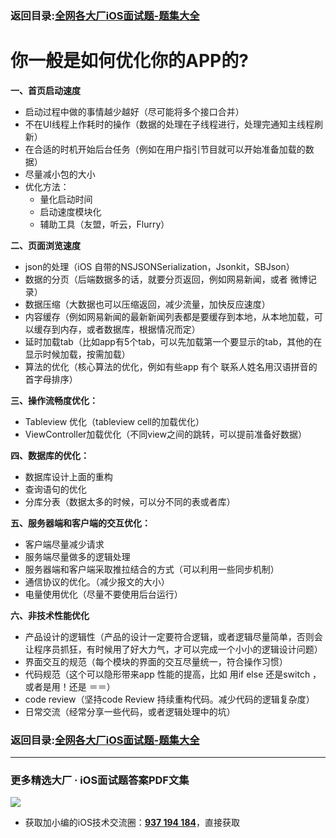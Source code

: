 ### 返回目录:[全网各大厂iOS面试题-题集大全](https://github.com/LGBamboo/iOS-Advanced)

# 你一般是如何优化你的APP的?

**一、首页启动速度**

* 启动过程中做的事情越少越好（尽可能将多个接口合并）
* 不在UI线程上作耗时的操作（数据的处理在子线程进行，处理完通知主线程刷新）
* 在合适的时机开始后台任务（例如在用户指引节目就可以开始准备加载的数据）
* 尽量减小包的大小
* 优化方法：
  * 量化启动时间
  * 启动速度模块化
  * 辅助工具（友盟，听云，Flurry）

**二、页面浏览速度**

* json的处理（iOS 自带的NSJSONSerialization，Jsonkit，SBJson）
* 数据的分页（后端数据多的话，就要分页返回，例如网易新闻，或者 微博记录）
* 数据压缩（大数据也可以压缩返回，减少流量，加快反应速度）
* 内容缓存（例如网易新闻的最新新闻列表都是要缓存到本地，从本地加载，可以缓存到内存，或者数据库，根据情况而定）
* 延时加载tab（比如app有5个tab，可以先加载第一个要显示的tab，其他的在显示时候加载，按需加载）
* 算法的优化（核心算法的优化，例如有些app 有个 联系人姓名用汉语拼音的首字母排序）

**三、操作流畅度优化：**

* Tableview 优化（tableview cell的加载优化）
* ViewController加载优化（不同view之间的跳转，可以提前准备好数据）

**四、数据库的优化：**

* 数据库设计上面的重构
* 查询语句的优化
* 分库分表（数据太多的时候，可以分不同的表或者库）

**五、服务器端和客户端的交互优化：**

* 客户端尽量减少请求
* 服务端尽量做多的逻辑处理
* 服务器端和客户端采取推拉结合的方式（可以利用一些同步机制）
* 通信协议的优化。（减少报文的大小）
* 电量使用优化（尽量不要使用后台运行）

**六、非技术性能优化**

* 产品设计的逻辑性（产品的设计一定要符合逻辑，或者逻辑尽量简单，否则会让程序员抓狂，有时候用了好大力气，才可以完成一个小小的逻辑设计问题）
* 界面交互的规范（每个模块的界面的交互尽量统一，符合操作习惯）
* 代码规范（这个可以隐形带来app 性能的提高，比如 用if else 还是switch ，或者是用！还是 ＝＝）
* code review（坚持code Review 持续重构代码。减少代码的逻辑复杂度）
* 日常交流（经常分享一些代码，或者逻辑处理中的坑）

### 返回目录:[全网各大厂iOS面试题-题集大全](https://github.com/LGBamboo/iOS-Advanced)

***
### 更多精选大厂 · iOS面试题答案PDF文集

![](https://upload-images.jianshu.io/upload_images/17495317-e01b6f4e054727b7.png?imageMogr2/auto-orient/strip%7CimageView2/2/w/1240)
* 获取加小编的iOS技术交流圈：**[937 194 184](https://jq.qq.com/?_wv=1027&k=5PARXCI)**，直接获取
